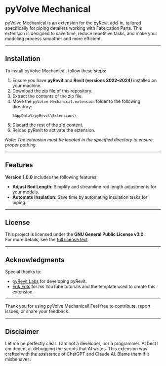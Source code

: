 # pyVolve Mechanical

pyVolve Mechanical is an extension for the [pyRevit](https://github.com/pyrevitlabs/pyRevit) add-in, tailored specifically for piping detailers working with Fabrication Parts. This extension is designed to save time, reduce repetitive tasks, and make your modeling process smoother and more efficient.

---

## Installation

To install pyVolve Mechanical, follow these steps:

1. Ensure you have **pyRevit** and **Revit (versions 2022–2024)** installed on your machine.
2. Download the zip file of this repository.
3. Extract the contents of the zip file.
4. Move the `pyVolve Mechanical.extension` folder to the following directory:
   ```
   %AppData%\pyRevit\Extensions\
   ```
5. Discard the rest of the zip content.
6. Reload pyRevit to activate the extension.

*Note: The extension must be located in the specified directory to ensure proper pathing.*

---

## Features

**Version 1.0.0** includes the following features:

- **Adjust Rod Length**: Simplify and streamline rod length adjustments for your models.
- **Automate Insulation**: Save time by automating insulation tasks for piping.

---

## License

This project is licensed under the **GNU General Public License v3.0**.  
For more details, see the [full license text](https://www.gnu.org/licenses/gpl-3.0.html).

---

## Acknowledgments

Special thanks to:

- [pyRevit Labs](https://github.com/pyrevitlabs) for developing pyRevit.
- [Erik Frits](https://github.com/ErikFrits) for his YouTube tutorials and the template used to create this extension.

---

Thank you for using pyVolve Mechanical! Feel free to contribute, report issues, or share your feedback.

---

## Disclaimer

Let me be perfectly clear: I am not a developer, nor a programmer. At best I am decent at debugging the scripts that AI writes. This extension was crafted with the assistance of ChatGPT and Claude AI. Blame them if it misbehaves. 
